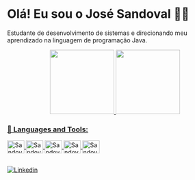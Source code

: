 # Olá! Eu sou o José Sandoval 🖐🏽 

Estudante de desenvolvimento de sistemas e direcionando meu aprendizado na linguagem de programação Java.

<div align="center">

  <a href="https://github.com/josesandovaln">
  <img height="150em" src="https://github-readme-stats.vercel.app/api?username=josesandovaln&count_private=true&show_icons=true&theme=codeSTACKr"/>
  <img height="150em" src="https://github-readme-stats.vercel.app/api/top-langs/?username=josesandovaln&theme=codeSTACKr&layout=compact"/>

</div>

<h3> 🚀 Languages and Tools: </h3>

<div style="display: inline_block">
  <img align="center" alt="Sandoval-" height="30" width="40" src="https://cdn.jsdelivr.net/gh/devicons/devicon/icons/java/java-original.svg">
  <img align="center" alt="Sandoval-" height="30" width="40" src="https://cdn.jsdelivr.net/gh/devicons/devicon/icons/javascript/javascript-original.svg">
  <img align="center" alt="Sandoval-" height="30" width="40" src="https://cdn.jsdelivr.net/gh/devicons/devicon/icons/html5/html5-original.svg">
  <img align="center" alt="Sandoval-" height="30" width="40" src="https://cdn.jsdelivr.net/gh/devicons/devicon/icons/css3/css3-original.svg">
  <img align="center" alt="Sandoval-" height="30" width="40" src="https://cdn.jsdelivr.net/gh/devicons/devicon/icons/mysql/mysql-original.svg">
</div>

##


[![Linkedin](https://img.shields.io/badge/LinkedIn-0077B5?style=for-the-badge&logo=linkedin&logoColor=white)](https://www.linkedin.com/in/josesandovalcarmo/)
